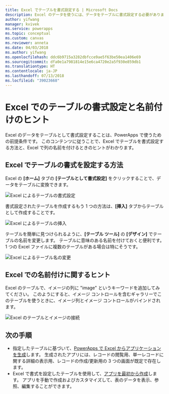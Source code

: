```yaml
---
title: Excel でテーブルを書式設定する | Microsoft Docs
description: Excel のデータを使うには、データをテーブルに書式設定する必要があります。 列の名に "image" というキーワードを追加します。
author: yifwang
manager: kvivek
ms.service: powerapps
ms.topic: conceptual
ms.custom: canvas
ms.reviewer: anneta
ms.date: 04/03/2018
ms.author: yifwang
ms.openlocfilehash: ddc6b9715a3282dbfcce9ae5f63be50ea1406e69
ms.sourcegitcommit: dfa0e1a7981814e15e6ca4720e2a5f930e859db1
ms.translationtype: HT
ms.contentlocale: ja-JP
ms.lasthandoff: 07/13/2018
ms.locfileid: "39023668"
---
```

# <a name="format-a-table-in-excel-and-naming-tips"></a>Excel でのテーブルの書式設定と名前付けのヒント
Excel のデータをテーブルとして書式設定することは、PowerApps で使うための前提条件です。 このコンテンツに従うことで、Excel でテーブルを書式設定する方法と、Excel で列の名前を付けるときのヒントがわかります。

## <a name="how-to-format-a-table-in-excel"></a>Excel でテーブルの書式を設定する方法
Excel の **[ホーム]** タブの **[テーブルとして書式設定]** をクリックすることで、データをテーブルに変換できます。

![Excel によるテーブルの書式設定](./media/how-to-excel-tips/format-table.png)

書式設定されたテーブルを作成するもう 1 つの方法は、**[挿入]** タブからテーブルとして作成することです。

![Excel によるテーブルの挿入](./media/how-to-excel-tips/insert-table.png)

テーブルを簡単に見つけられるように、**[テーブル ツール]** の **[デザイン]** でテーブルの名前を変更します。 テーブルに意味のある名前を付けておくと便利です。1 つの Excel ファイルに複数のテーブルがある場合は特にそうです。

![Excel によるテーブル名の変更](./media/how-to-excel-tips/rename-table.png)

## <a name="naming-tips-in-excel"></a>Excel での名前付けに関するヒント
Excel のテーブルで、イメージの列に "image" というキーワードを追加してみてください。 このようにすると、イメージ コントロールを含むギャラリーでこのテーブルを使うときに、イメージ列とイメージ コントロールがバインドされます。

![Excel のテーブルとイメージの接続](./media/how-to-excel-tips/connect-gallery.png)

## <a name="next-steps"></a>次の手順
* 指定したテーブルに基づいて、[PowerApps で Excel からアプリケーションを生成](get-started-create-from-data.md)します。 生成されたアプリには、レコードの閲覧用、単一レコードに関する詳細の表示用、レコードの作成/更新用の 3 つの画面が既定で存在します。
* Excel で書式を設定したテーブルを使用して、[アプリを最初から作成](get-started-create-from-blank.md)します。 アプリを手動で作成およびカスタマイズして、表のデータを表示、参照、編集することができます。
